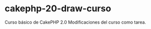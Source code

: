 cakephp-20-draw-curso
=====================

Curso básico de CakePHP 2.0
Modificaciones del curso como tarea.
